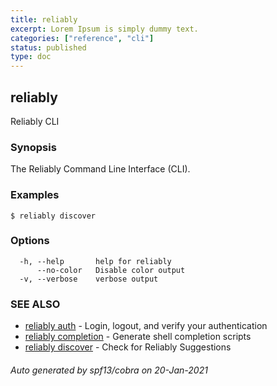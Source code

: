 ```yaml
---
title: reliably
excerpt: Lorem Ipsum is simply dummy text.
categories: ["reference", "cli"]
status: published
type: doc
---
```


## reliably

Reliably CLI

### Synopsis

The Reliably Command Line Interface (CLI).

### Examples

```
$ reliably discover
```

### Options

```
  -h, --help       help for reliably
      --no-color   Disable color output
  -v, --verbose    verbose output
```

### SEE ALSO

* [reliably auth](reliably-auth)	 - Login, logout, and verify your authentication
* [reliably completion](reliably-completion)	 - Generate shell completion scripts
* [reliably discover](reliably-discover)	 - Check for Reliably Suggestions

###### Auto generated by spf13/cobra on 20-Jan-2021
